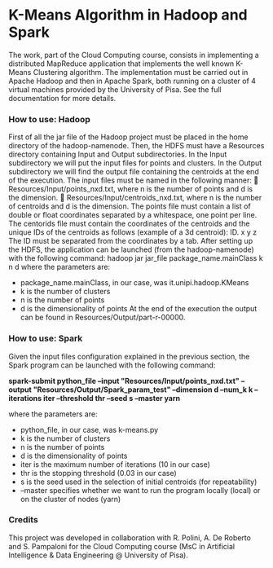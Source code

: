# K-Means Algorithm in Hadoop and Spark

The work, part of the Cloud Computing course, consists in implementing a distributed
MapReduce application that implements the well known K-Means Clustering algorithm.
The implementation must be carried out in Apache Hadoop and then in Apache Spark, both
running on a cluster of 4 virtual machines provided by the University of Pisa.
See the full documentation for more details.

### How to use: Hadoop ###

First of all the jar file of the Hadoop project must be placed in the home directory of the
hadoop-namenode. Then, the HDFS must have a Resources directory containing Input and
Output subdirectories. In the Input subdirectory we will put the input files for points and
clusters. In the Output subdirectory we will find the output file containing the centroids at
the end of the execution.
The input files must be named in the following manner:
 Resources/Input/points_nxd.txt, where n is the number of points and d is the
dimension.
 Resources/Input/centroids_nxd.txt, where n is the number of centroids and d is
the dimension.
The points file must contain a list of double or float coordinates separated by a whitespace,
one point per line. The centorids file must contain the coordinates of the centroids
and the unique IDs of the centroids as follows (example of a 3d centroid): ID. x y z
The ID must be separated from the coordinates by a tab.
After setting up the HDFS, the application can be launched (from the hadoop-namenode)
with the following command:
hadoop jar jar_file package_name.mainClass k n d
where the parameters are:
- package_name.mainClass, in our case, was it.unipi.hadoop.KMeans
- k is the number of clusters
- n is the number of points
- d is the dimensionality of points
At the end of the execution the output can be found in Resources/Output/part-r-00000.

### How to use: Spark ###

Given the input files configuration explained in the previous section, the Spark program can
be launched with the following command:

**spark-submit python_file –input "Resources/Input/points_nxd.txt"
–output "Resources/Output/Spark_param_test" –dimension d –num_k k
–iterations iter –threshold thr –seed s –master yarn**

where the parameters are:
- python_file, in our case, was k-means.py
- k is the number of clusters
- n is the number of points
- d is the dimensionality of points
- iter is the maximum number of iterations (10 in our case)
- thr is the stopping threshold (0.03 in our case)
- s is the seed used in the selection of initial centroids (for repeatability)
- –master specifies whether we want to run the program locally (local) or on the cluster
of nodes (yarn)

### Credits ###
This project was developed in collaboration with R. Polini, A. De Roberto and S. Pampaloni for the Cloud Computing course (MsC in Artificial Intelligence & Data Engineering @ University of Pisa).
